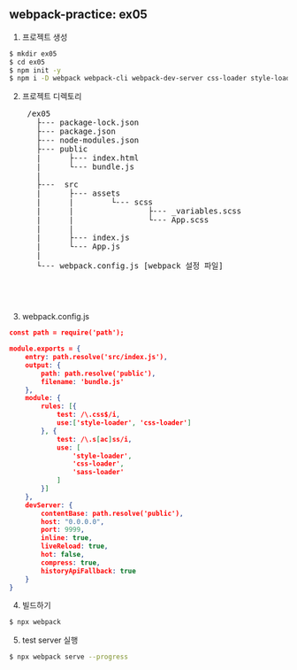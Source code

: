 ## webpack-practice: ex05
1. 프로젝트 생성
```bash
$ mkdir ex05
$ cd ex05
$ npm init -y
$ npm i -D webpack webpack-cli webpack-dev-server css-loader style-loader sass-loader node-sass
```
2. 프로젝트 디렉토리
    <pre>
    /ex05
      ├--- package-lock.json
      ├--- package.json
      ├--- node-modules.json
      ├--- public
      |      ├--- index.html  
      |      └--- bundle.js 
      | 
      ├---  src
      |      ├--- assets
      |      |        └--- scss
      |      |                ├--- _variables.scss
      |      |                └--- App.scss
      |      |
      |      ├--- index.js
      |      └--- App.js
      |
      └--- webpack.config.js [webpack 설정 파일]
    <pre>

3. webpack.config.js
```json
const path = require('path');

module.exports = {
    entry: path.resolve('src/index.js'),
    output: {
        path: path.resolve('public'),
        filename: 'bundle.js'
    },
    module: {
        rules: [{
            test: /\.css$/i,
            use:['style-loader', 'css-loader']
        }, {
            test: /\.s[ac]ss/i,
            use: [
                'style-loader',
                'css-loader',
                'sass-loader'
            ]
        }]
    },
    devServer: {
        contentBase: path.resolve('public'),
        host: "0.0.0.0",
        port: 9999,
        inline: true,
        liveReload: true,
        hot: false,
        compress: true,
        historyApiFallback: true
    }
}
```

4. 빌드하기
```bash
$ npx webpack 
```

5. test server 실행
```bash
$ npx webpack serve --progress
```



